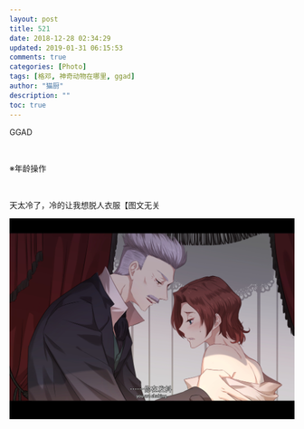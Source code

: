 ```yaml
---
layout: post
title: 521
date: 2018-12-28 02:34:29
updated: 2019-01-31 06:15:53
comments: true
categories: [Photo]
tags: [格邓, 神奇动物在哪里, ggad]
author: "猫厨"
description: ""
toc: true
---
```


<p>GGAD</p> 
<p>&nbsp;<br /></p> 
<p>※年龄操作</p> 
<p>&nbsp;<br /></p> 
<p>天太冷了，冷的让我想脱人衣服【图文无关</p>

![](https://raw.githubusercontent.com/alicewish/meowchain247/master/img_cVZNdzJtQk9JV2VQYk1qNHo2eFl1WkJPVE40Y2hrQjUwQVVDUXpQY3RDdFArbG9XZTV0OStBPT0.jpg)